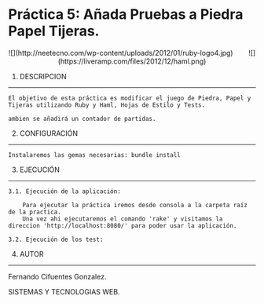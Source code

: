 Práctica 5: Añada Pruebas a Piedra Papel Tijeras.
================================

<center>
![](http://neetecno.com/wp-content/uploads/2012/01/ruby-logo4.jpg)
&nbsp;&nbsp;&nbsp;&nbsp;&nbsp;&nbsp;
![](https://liveramp.com/files/2012/12/haml.png)
</center>

1. DESCRIPCION
--------------

	El objetivo de esta práctica es modificar el juego de Piedra, Papel y Tijeras utilizando Ruby y Haml, Hojas de Estilo y Tests.

	ambien se añadirá un contador de partidas.


2. CONFIGURACIÓN
----------------

	Instalaremos las gemas necesarias: bundle install


3. EJECUCIÓN
------------
	
	3.1. Ejecución de la aplicación:
	
		Para ejecutar la práctica iremos desde consola a la carpeta raíz de la practica.
		Una vez ahi ejecutaremos el comando 'rake' y visitamos la direccion 'http://localhost:8080/' para poder usar la aplicación.
	
	3.2. Ejecución de los test:
	
	
4. AUTOR
--------

Fernando Cifuentes Gonzalez.

SISTEMAS Y TECNOLOGIAS WEB.




